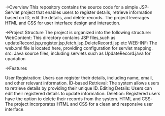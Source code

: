->Overview
This repository contains the source code for a simple JSP-Servlet project that enables users to register details, retrieve information based on ID, edit the details, and delete records.
The project leverages HTML and CSS for user interface design and interaction.

->Project Structure
The project is organized into the following structure:
WebContent: This directory contains JSP files,such as updateRecord.jsp,register.jsp,fetch.jsp,DeleteRecord.jsp etc
WEB-INF: The web.xml file is located here, providing configuration for servlet mapping.
src: Java source files, including servlets such as UpdateRecord.java for upadation

->Features

User Registration: Users can register their details, including name, email, and other relevant information.
ID-based Retrieval: The system allows users to retrieve details by providing their unique ID.
Editing Details: Users can edit their registered details to update information.
Deletion: Registered users have the option to delete their records from the system.
HTML and CSS: The project incorporates HTML and CSS for a clean and responsive user interface.
